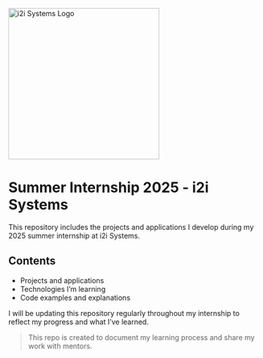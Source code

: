 <p align="left">
  <img src="https://i2i-systems.com/wp-content/uploads/2023/11/i2i-systems-primary-logo-tagline-transparent.png" alt="i2i Systems Logo" width="300"/>
</p>

# Summer Internship 2025 - i2i Systems

This repository includes the projects and applications I develop during my 2025 summer internship at i2i Systems.

## Contents

- Projects and applications
- Technologies I’m learning
- Code examples and explanations

I will be updating this repository regularly throughout my internship to reflect my progress and what I’ve learned.

> This repo is created to document my learning process and share my work with mentors.
